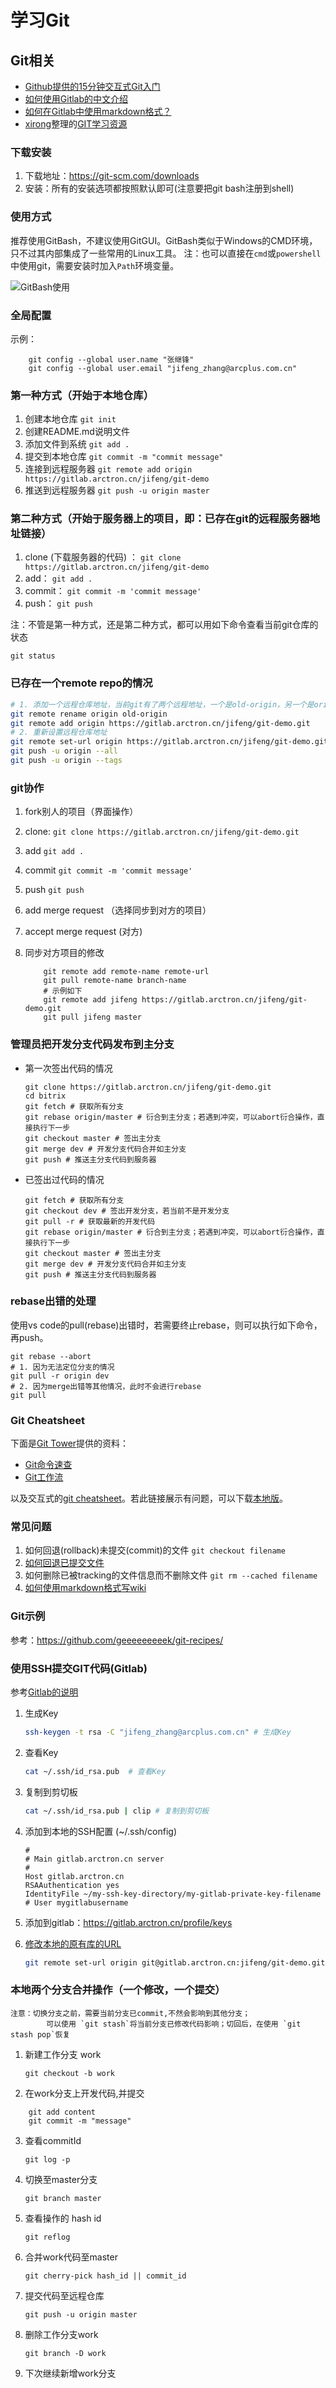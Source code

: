 # 学习Git

## Git相关

- [Github提供的15分钟交互式Git入门](https://try.github.io/)
- [如何使用Gitlab的中文介绍](https://zhangmengpl.gitbooks.io/gitlab-guide/content/introduce.html)
- [如何在Gitlab中使用markdown格式？](https://docs.gitlab.com/ce/user/markdown.html)
- [xirong](https://github.com/xirong)整理的[GIT学习资源](https://github.com/xirong/my-git)


### 下载安装
1. 下载地址：https://git-scm.com/downloads
2. 安装：所有的安装选项都按照默认即可(注意要把git bash注册到shell)

### 使用方式
推荐使用GitBash，不建议使用GitGUI。GitBash类似于Windows的CMD环境，只不过其内部集成了一些常用的Linux工具。
注：也可以直接在`cmd`或`powershell`中使用git，需要安装时加入`Path`环境变量。

![GitBash使用](gitbash.png)

### 全局配置
示例：

```shell
    git config --global user.name "张继锋"
    git config --global user.email "jifeng_zhang@arcplus.com.cn"
```

### 第一种方式（开始于本地仓库）
1. 创建本地仓库 `git init`
2. 创建README.md说明文件
3. 添加文件到系统 `git add .`
4. 提交到本地仓库 `git commit -m "commit message"`
5. 连接到远程服务器 `git remote add origin https://gitlab.arctron.cn/jifeng/git-demo`
6. 推送到远程服务器 `git push -u origin master`

### 第二种方式（开始于服务器上的项目，即：已存在git的远程服务器地址链接）
1. clone (下载服务器的代码) ： `git clone https://gitlab.arctron.cn/jifeng/git-demo `
2. add： `git add .`
3. commit：  `git commit -m 'commit message'`
4. push：  `git push`

注：不管是第一种方式，还是第二种方式，都可以用如下命令查看当前git仓库的状态

```shell
git status
```

### 已存在一个remote repo的情况

```sh
# 1. 添加一个远程仓库地址，当前git有了两个远程地址，一个是old-origin，另一个是origin
git remote rename origin old-origin
git remote add origin https://gitlab.arctron.cn/jifeng/git-demo.git
# 2. 重新设置远程仓库地址
git remote set-url origin https://gitlab.arctron.cn/jifeng/git-demo.git
git push -u origin --all
git push -u origin --tags
```

### git协作
1. fork别人的项目（界面操作）
2. clone: `git clone https://gitlab.arctron.cn/jifeng/git-demo.git `
3. add     `git add .`
4. commit `git commit -m 'commit message'`
5. push   `git push`
6. add merge request （选择同步到对方的项目）
7. accept merge request (对方)
8. 同步对方项目的修改

    ```shell
        git remote add remote-name remote-url
        git pull remote-name branch-name
        # 示例如下
        git remote add jifeng https://gitlab.arctron.cn/jifeng/git-demo.git
        git pull jifeng master

    ```

### 管理员把开发分支代码发布到主分支

* 第一次签出代码的情况

    ``` shell
    git clone https://gitlab.arctron.cn/jifeng/git-demo.git
    cd bitrix
    git fetch # 获取所有分支
    git rebase origin/master # 衍合到主分支；若遇到冲突，可以abort衍合操作，直接执行下一步
    git checkout master # 签出主分支
    git merge dev # 开发分支代码合并如主分支
    git push # 推送主分支代码到服务器
    ```

* 已签出过代码的情况

    ``` shell
    git fetch # 获取所有分支
    git checkout dev # 签出开发分支，若当前不是开发分支
    git pull -r # 获取最新的开发代码
    git rebase origin/master # 衍合到主分支；若遇到冲突，可以abort衍合操作，直接执行下一步
    git checkout master # 签出主分支
    git merge dev # 开发分支代码合并如主分支
    git push # 推送主分支代码到服务器
    ```

### rebase出错的处理

使用vs code的pull(rebase)出错时，若需要终止rebase，则可以执行如下命令，再push。

``` shell
git rebase --abort
# 1. 因为无法定位分支的情况
git pull -r origin dev
# 2. 因为merge出错等其他情况，此时不会进行rebase
git pull
```

### Git Cheatsheet

下面是[Git Tower](https://www.git-tower.com/blog/git-cheat-sheet-cn)提供的资料：

- [Git命令速查](resources/git-cheatsheet-CN-dark.pdf)
- [Git工作流](resources/workflow-of-version-control.pdf)

以及交互式的[git cheatsheet](https://ndpsoftware.com/git-cheatsheet.html)。若此链接展示有问题，可以下载[本地版](resources/live-git-cheatsheet.zip)。

### 常见问题
1. 如何回退(rollback)未提交(commit)的文件 `git checkout filename`
2. [如何回退已提交文件](http://stackoverflow.com/questions/4114095/revert-git-repo-to-a-previous-commit)
3. 如何删除已被tracking的文件信息而不删除文件 `git rm --cached filename`
4. [如何使用markdown格式写wiki](https://docs.gitlab.com/ce/user/markdown.html)

### Git示例
参考：https://github.com/geeeeeeeeek/git-recipes/

### 使用SSH提交GIT代码(Gitlab)

参考[Gitlab的说明](https://gitlab.arctron.cn/help/ssh/README)

1. 生成Key

    ``` sh
    ssh-keygen -t rsa -C "jifeng_zhang@arcplus.com.cn" # 生成Key
    ```

2. 查看Key

    ```sh
    cat ~/.ssh/id_rsa.pub  # 查看Key
    ```
    
3. 复制到剪切板

    ```sh
    cat ~/.ssh/id_rsa.pub | clip # 复制到剪切板
    ```

4. 添加到本地的SSH配置 (~/.ssh/config)

    ```
    #
    # Main gitlab.arctron.cn server
    #
    Host gitlab.arctron.cn
    RSAAuthentication yes
    IdentityFile ~/my-ssh-key-directory/my-gitlab-private-key-filename
    # User mygitlabusername
    ```

5. 添加到gitlab：https://gitlab.arctron.cn/profile/keys

6. [修改本地的原有库的URL](http://www.cnblogs.com/h07061108/p/url_ssh_https.html)

    ```sh
    git remote set-url origin git@gitlab.arctron.cn:jifeng/git-demo.git
    ```

### 本地两个分支合并操作（一个修改，一个提交）

    注意：切换分支之前，需要当前分支已commit,不然会影响到其他分支；
            可以使用 `git stash`将当前分支已修改代码影响；切回后，在使用 `git stash pop`恢复


1. 新建工作分支 work

    `git checkout -b work`

2. 在work分支上开发代码,并提交
```
    git add content
    git commit -m "message"
```

3. 查看commitId

    `git log -p`

4. 切换至master分支

    `git branch master`

5. 查看操作的 hash id

    `git reflog`

6. 合并work代码至master

    `git cherry-pick hash_id || commit_id`

7. 提交代码至远程仓库

    `git push -u origin master`

8. 删除工作分支work

    `git branch -D work`

9. 下次继续新增work分支
